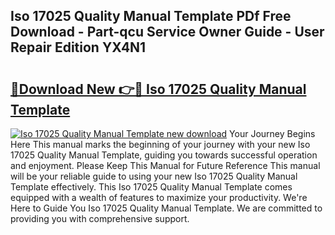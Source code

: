 ## Iso 17025 Quality Manual Template PDf Free Download - Part-qcu Service Owner Guide - User Repair Edition YX4N1

# <h2><a href="http://bc4082.oget.top/?id=Iso+17025+Quality+Manual+Template">🔗Download New 👉🔴 Iso 17025 Quality Manual Template</a></h2>

[![Iso 17025 Quality Manual Template new download](https://i.imgur.com/5g1atiW.png)](http://bc4082.oget.top/?id=Iso+17025+Quality+Manual+Template)
Your Journey Begins Here This manual marks the beginning of your journey with your new Iso 17025 Quality Manual Template, guiding you towards successful operation and enjoyment. Please Keep This Manual for Future Reference This manual will be your reliable guide to using your new Iso 17025 Quality Manual Template effectively. This Iso 17025 Quality Manual Template comes equipped with a wealth of features to maximize your productivity. We're Here to Guide You Iso 17025 Quality Manual Template. We are committed to providing you with comprehensive support.
